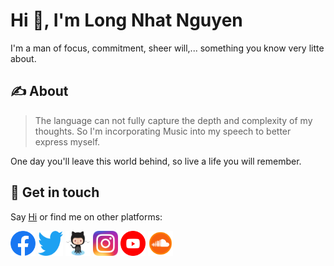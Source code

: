 # Hi 👋, I'm Long Nhat Nguyen

I'm a man of focus, commitment, sheer will,... something you know very litte about.

## ✍️ About

> The language can not fully capture the depth and complexity of my thoughts. So I'm incorporating Music into my speech to better express myself.

One day you'll leave this world behind, so live a life you will remember.

## 🤙 Get in touch

Say [Hi](mailto:torn4dom4n@gmail.com) or find me on other platforms: 

<a href="https://www.facebook.com/LongNhatNguyenOfficial"><img src=assets/facebook.png width="40" height="40"></a>
<a href="https://www.twitter.com/torn4dom4n"><img src=assets/twitter.png width="40" height="40"></a>
<a href="https://github.com/torn4dom4n"><img src=assets/github.png width="40" height="40"></a>
<a href="https://www.instagram.com/torn4dom4n"><img src=assets/instagram.png width="40" height="40"></a>
<a href="https://www.youtube.com/channel/UCdODlNO_H2kN2JYsUuAuybQ"><img src=assets/youtube.png width="40" height="40"></a>
<a href="https://soundcloud.com/torn4dom4n"><img src=assets/soundcloud.png width="40" height="40"></a>
